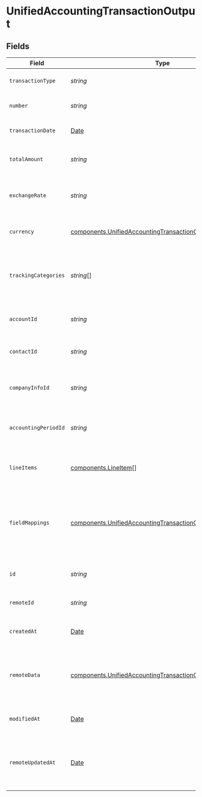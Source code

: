 # UnifiedAccountingTransactionOutput


## Fields

| Field                                                                                                                                    | Type                                                                                                                                     | Required                                                                                                                                 | Description                                                                                                                              | Example                                                                                                                                  |
| ---------------------------------------------------------------------------------------------------------------------------------------- | ---------------------------------------------------------------------------------------------------------------------------------------- | ---------------------------------------------------------------------------------------------------------------------------------------- | ---------------------------------------------------------------------------------------------------------------------------------------- | ---------------------------------------------------------------------------------------------------------------------------------------- |
| `transactionType`                                                                                                                        | *string*                                                                                                                                 | :heavy_minus_sign:                                                                                                                       | The type of the transaction                                                                                                              | Sale                                                                                                                                     |
| `number`                                                                                                                                 | *string*                                                                                                                                 | :heavy_minus_sign:                                                                                                                       | The transaction number                                                                                                                   | 1001                                                                                                                                     |
| `transactionDate`                                                                                                                        | [Date](https://developer.mozilla.org/en-US/docs/Web/JavaScript/Reference/Global_Objects/Date)                                            | :heavy_minus_sign:                                                                                                                       | The date of the transaction                                                                                                              | 2024-06-15T12:00:00Z                                                                                                                     |
| `totalAmount`                                                                                                                            | *string*                                                                                                                                 | :heavy_minus_sign:                                                                                                                       | The total amount of the transaction                                                                                                      | 1000                                                                                                                                     |
| `exchangeRate`                                                                                                                           | *string*                                                                                                                                 | :heavy_minus_sign:                                                                                                                       | The exchange rate applied to the transaction                                                                                             | 1.2                                                                                                                                      |
| `currency`                                                                                                                               | [components.UnifiedAccountingTransactionOutputCurrency](../../models/components/unifiedaccountingtransactionoutputcurrency.md)           | :heavy_minus_sign:                                                                                                                       | The currency of the transaction                                                                                                          | USD                                                                                                                                      |
| `trackingCategories`                                                                                                                     | *string*[]                                                                                                                               | :heavy_minus_sign:                                                                                                                       | The UUIDs of the tracking categories associated with the transaction                                                                     | [<br/>"801f9ede-c698-4e66-a7fc-48d19eebaa4f"<br/>]                                                                                       |
| `accountId`                                                                                                                              | *string*                                                                                                                                 | :heavy_minus_sign:                                                                                                                       | The UUID of the associated account                                                                                                       | 801f9ede-c698-4e66-a7fc-48d19eebaa4f                                                                                                     |
| `contactId`                                                                                                                              | *string*                                                                                                                                 | :heavy_minus_sign:                                                                                                                       | The UUID of the associated contact                                                                                                       | 801f9ede-c698-4e66-a7fc-48d19eebaa4f                                                                                                     |
| `companyInfoId`                                                                                                                          | *string*                                                                                                                                 | :heavy_minus_sign:                                                                                                                       | The UUID of the associated company info                                                                                                  | 801f9ede-c698-4e66-a7fc-48d19eebaa4f                                                                                                     |
| `accountingPeriodId`                                                                                                                     | *string*                                                                                                                                 | :heavy_minus_sign:                                                                                                                       | The UUID of the associated accounting period                                                                                             | 801f9ede-c698-4e66-a7fc-48d19eebaa4f                                                                                                     |
| `lineItems`                                                                                                                              | [components.LineItem](../../models/components/lineitem.md)[]                                                                             | :heavy_minus_sign:                                                                                                                       | The line items associated with this transaction                                                                                          |                                                                                                                                          |
| `fieldMappings`                                                                                                                          | [components.UnifiedAccountingTransactionOutputFieldMappings](../../models/components/unifiedaccountingtransactionoutputfieldmappings.md) | :heavy_minus_sign:                                                                                                                       | The custom field mappings of the object between the remote 3rd party & Panora                                                            | {<br/>"custom_field_1": "value1",<br/>"custom_field_2": "value2"<br/>}                                                                   |
| `id`                                                                                                                                     | *string*                                                                                                                                 | :heavy_minus_sign:                                                                                                                       | The UUID of the transaction record                                                                                                       | 801f9ede-c698-4e66-a7fc-48d19eebaa4f                                                                                                     |
| `remoteId`                                                                                                                               | *string*                                                                                                                                 | :heavy_minus_sign:                                                                                                                       | The remote ID of the transaction                                                                                                         | remote_id_1234                                                                                                                           |
| `createdAt`                                                                                                                              | [Date](https://developer.mozilla.org/en-US/docs/Web/JavaScript/Reference/Global_Objects/Date)                                            | :heavy_minus_sign:                                                                                                                       | The created date of the transaction                                                                                                      | 2024-06-15T12:00:00Z                                                                                                                     |
| `remoteData`                                                                                                                             | [components.UnifiedAccountingTransactionOutputRemoteData](../../models/components/unifiedaccountingtransactionoutputremotedata.md)       | :heavy_minus_sign:                                                                                                                       | The remote data of the tracking category in the context of the 3rd Party                                                                 | {<br/>"raw_data": {<br/>"additional_field": "some value"<br/>}<br/>}                                                                     |
| `modifiedAt`                                                                                                                             | [Date](https://developer.mozilla.org/en-US/docs/Web/JavaScript/Reference/Global_Objects/Date)                                            | :heavy_minus_sign:                                                                                                                       | The last modified date of the transaction                                                                                                | 2024-06-15T12:00:00Z                                                                                                                     |
| `remoteUpdatedAt`                                                                                                                        | [Date](https://developer.mozilla.org/en-US/docs/Web/JavaScript/Reference/Global_Objects/Date)                                            | :heavy_minus_sign:                                                                                                                       | The date when the transaction was last updated in the remote system                                                                      | 2024-06-15T12:00:00Z                                                                                                                     |
